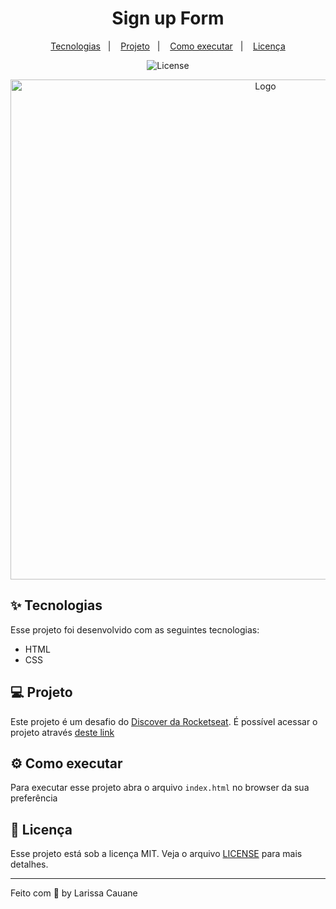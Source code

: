 <h1 align="center">Sign up Form</h1>
<p align="center">
  <a href="#-tecnologias">Tecnologias</a>&nbsp;&nbsp;&nbsp;|&nbsp;&nbsp;&nbsp;
  <a href="#-projeto">Projeto</a>&nbsp;&nbsp;&nbsp;|&nbsp;&nbsp;&nbsp;
  <a href="#-como-executar">Como executar</a>&nbsp;&nbsp;&nbsp;|&nbsp;&nbsp;&nbsp;
 <a href="#-licença">Licença</a>
</p>

<p align="center">
  <img alt="License" src="https://img.shields.io/static/v1?label=license&message=MIT&color=ffc632&labelColor=000000">
</p>

<p align="center">
    <img src="https://i.imgur.com/I36STvj.png" alt="Logo" width="800">
</p>

## ✨ Tecnologias

Esse projeto foi desenvolvido com as seguintes tecnologias:

- HTML
- CSS

## 💻 Projeto

Este projeto é um desafio do <a href="https://app.rocketseat.com.br/discover/challenges/login-form-css">Discover da Rocketseat</a>. É possível acessar o projeto através <a href="https://distracted-borg-f7f4d6.netlify.app/">deste link</a>

## ⚙ Como executar

Para executar esse projeto abra o arquivo `index.html` no browser da sua preferência

## 📃 Licença

Esse projeto está sob a licença MIT. Veja o arquivo [LICENSE](LICENSE.md) para mais detalhes.

---

Feito com 🧡 by Larissa Cauane
